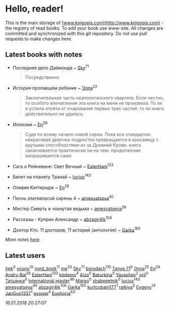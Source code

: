 # Hello, reader!
This is the main storage of [www.knigopis.com](http://www.knigopis.com) - the registry of read books.
To add your book use www-site. All changes are committed and synchronized with this git repository.
Do not use pull requests to make changes here.


## Latest books with notes
* Последнее дело Даймонда ~ [Sky](users/118/118049897850017649660-google)<sup>71</sup>
    > Посредственно

* История  пропавшем ребенке ~ [Элла](users/100/1002037069862545-facebook)<sup>22</sup>
    > Заключительная часть неаполитанского квартета. Если честно, то особого впечатления эта книга на меня не произвела. То ли я успела отойти от очарования первых трех частей, то ли книга действительно не удалась.

* Иллюзия ~ [En](users/333/333646551-vkontakte)<sup>29</sup>
    > Судя по всему начало новой серии. Пока все стандартно некрасивая девочка-подросток превращается в красавицу с крутыми способностями из за  Древней Крови. книга заканчивается практически ни на чем. продолжение напрашивается само

* Сага о Рейневане: Свет Вечный ~ [EsterHani](users/305/30558181-vkontakte)<sup>133</sup>

* Билет на планету Транай ~ [lucius](users/838/83820536-yandex)<sup>143</sup>

* Оливия Киттеридж ~ [En](users/333/333646551-vkontakte)<sup>28</sup>

* Песнь златовласой сирены 4 ~ [amesyatseva](users/335/3358937-vkontakte)<sup>40</sup>

* Мистер Смерть и чокнутая ведьма ~ [amesyatseva](users/335/3358937-vkontakte)<sup>39</sup>

* Рассказы - Куприн Александр ~ [abzagir4ik](users/362/3621623-vkontakte)<sup>104</sup>

* Доктор Кто. 11 докторов, 11 историй (антология) ~ [Garka](users/115/115753719718250012620-google)<sup>165</sup>


_More notes [here](latest_books_with_notes.md)._


## Latest users
[Irek](users/231/231587839-vkontakte)<sup>0</sup> 
[youno](users/302/302928912-vkontakte)<sup>10</sup> 
[nord_book](users/325/325862222-vkontakte)<sup>11</sup> 
[me](users/381/381417697-yandex)<sup>33</sup> 
[Sky](users/118/118049897850017649660-google)<sup>71</sup> 
[borodach](users/157/15706320-vkontakte)<sup>110</sup> 
[Tanya 71](users/131/131667662-vkontakte)<sup>0</sup> 
[Элла](users/100/1002037069862545-facebook)<sup>25</sup> 
[En](users/333/333646551-vkontakte)<sup>29</sup> 
[Andry-Bal](users/109/109232883876697421544-google)<sup>26</sup> 
[EsterHani](users/305/30558181-vkontakte)<sup>133</sup> 
[kpdemo](users/587/587843224-yandex)<sup>4</sup> 
[Aizo](users/114/114540976145781763458-google)<sup>0</sup> 
[Baturkina](users/200/2006244976058700-facebook)<sup>0</sup> 
[Yayashev](users/298/298204458-vkontakte)<sup>2</sup> 
[orli](users/106/106815402206046238798-google)<sup>0</sup> 
[Татьянка](users/233/233897014-vkontakte)<sup>0</sup> 
[International master](users/741/74140988-vkontakte)<sup>96</sup> 
[Margo](users/114/1142697389168655-facebook)<sup>0</sup> 
[shabeeetnik](users/578/57892462-vkontakte)<sup>0</sup> 
[lucius](users/838/83820536-yandex)<sup>143</sup> 
[amesyatseva](users/335/3358937-vkontakte)<sup>40</sup> 
[abzagir4ik](users/362/3621623-vkontakte)<sup>106</sup> 
[Garka](users/115/115753719718250012620-google)<sup>165</sup> 
[kurtcobain177](users/234/23409175-vkontakte)<sup>1</sup> 
[raikiya](users/111/111642348471440632750-google)<sup>0</sup> 
[Evgeny](users/105/105112991095828409681-google)<sup>14</sup> 
[JanGus1337](users/111/111539592390354730982-google)<sup>1</sup> 
[иузуил](users/238/238356806-vkontakte)<sup>4</sup> 
[Euphoria](users/106/106304994652616315178-google)<sup>63</sup> 


_16.01.2018 20:27:07_
